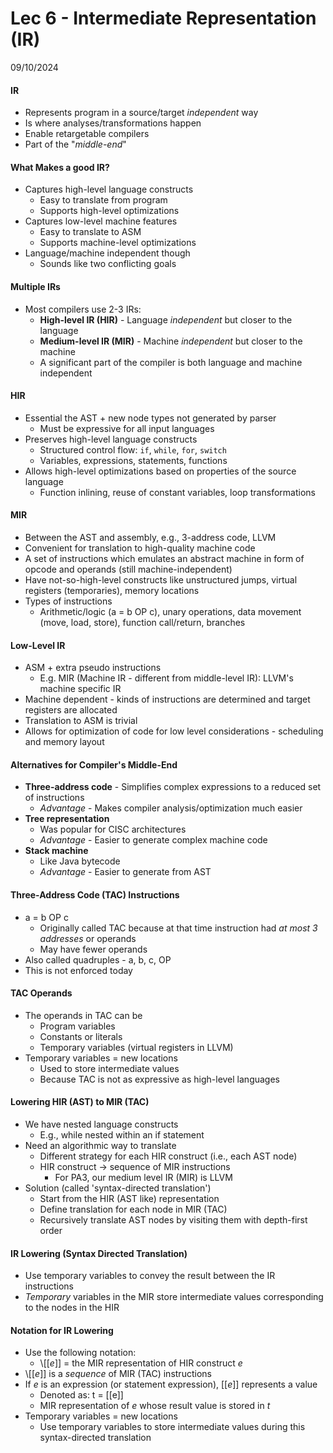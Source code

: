 # Lec 6 - Intermediate Representation (IR)
09/10/2024

#### IR
- Represents program in a source/target *independent* way
- Is where analyses/transformations happen
- Enable retargetable compilers
- Part of the "*middle-end*"

#### What Makes a good IR?
- Captures high-level language constructs
	- Easy to translate from program
	- Supports high-level optimizations
- Captures low-level machine features
	- Easy to translate to ASM
	- Supports machine-level optimizations
- Language/machine independent though
	- Sounds like two conflicting goals

#### Multiple IRs
- Most compilers use 2-3 IRs:
	- **High-level IR (HIR)** - Language *independent* but closer to the language
	- **Medium-level IR (MIR)** - Machine *independent* but closer to the machine
	- A significant part of the compiler is both language and machine independent

#### HIR
- Essential the AST + new node types not generated by parser
	- Must be expressive for all input languages
- Preserves high-level language constructs
	- Structured control flow: `if`, `while`, `for`, `switch`
	- Variables, expressions, statements, functions
- Allows high-level optimizations based on properties of the source language
	- Function inlining, reuse of constant variables, loop transformations

#### MIR
- Between the AST and assembly, e.g., 3-address code, LLVM
- Convenient for translation to high-quality machine code
- A set of instructions which emulates an abstract machine in form of opcode and operands (still machine-independent)
- Have not-so-high-level constructs like unstructured jumps, virtual registers (temporaries), memory locations
- Types of instructions
	- Arithmetic/logic (a = b OP c), unary operations, data movement (move, load, store), function call/return, branches

#### Low-Level IR
- ASM + extra pseudo instructions
	- E.g. MIR (Machine IR - different from middle-level IR): LLVM's machine specific IR
- Machine dependent - kinds of instructions are determined and target registers are allocated
- Translation to ASM is trivial
- Allows for optimization of code for low level considerations - scheduling and memory layout

#### Alternatives for Compiler's Middle-End
- **Three-address code** - Simplifies complex expressions to a reduced set of instructions
	- *Advantage* - Makes compiler analysis/optimization much easier
- **Tree representation**
	- Was popular for CISC architectures
	- *Advantage* - Easier to generate complex machine code
- **Stack machine**
	- Like Java bytecode
	- *Advantage* - Easier to generate from AST

#### Three-Address Code (TAC) Instructions
- a = b OP c
	- Originally called TAC because at that time instruction had *at most 3 addresses* or operands
	- May have fewer operands
- Also called quadruples - a, b, c, OP
- This is not enforced today

#### TAC Operands
- The operands in TAC can be
	- Program variables
	- Constants or literals
	- Temporary variables (virtual registers in LLVM)
- Temporary variables = new locations
	- Used to store intermediate values
	- Because TAC is not as expressive as high-level languages

#### Lowering HIR (AST) to MIR (TAC)
- We have nested language constructs
	- E.g., while nested within an if statement
- Need an algorithmic way to translate
	- Different strategy for each HIR construct (i.e., each AST node)
	- HIR construct -> sequence of MIR instructions
		- For PA3, our medium level IR (MIR) is LLVM
- Solution  (called 'syntax-directed translation')
	- Start from the HIR (AST like) representation
	- Define translation for each node in MIR (TAC)
	- Recursively translate AST nodes by visiting them with depth-first order

#### IR Lowering (Syntax Directed Translation)
- Use temporary variables to convey the result between the IR instructions
- *Temporary* variables in the MIR store intermediate values corresponding to the nodes in the HIR

#### Notation for IR Lowering
- Use the following notation:
	- \\\[\[*e*\]\] = the MIR representation of HIR construct *e*
- \\\[\[*e*]] is a *sequence* of MIR (TAC) instructions
- If *e* is an expression (or statement expression), \[\[*e*]] represents a value
	- Denoted as: t = \[\[e]]
	- MIR representation of *e* whose result value is stored in *t*
- Temporary variables = new locations
	- Use temporary variables to store intermediate values during this syntax-directed translation

